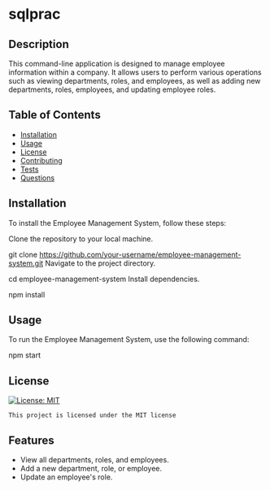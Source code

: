 # sqlprac

## Description

This command-line application is designed to manage employee information within a company. It allows users to perform various operations such as viewing departments, roles, and employees, as well as adding new departments, roles, employees, and updating employee roles.

## Table of Contents

- [Installation](#installation)
- [Usage](#usage)
- [License](#license)
- [Contributing](#contributing)
- [Tests](#tests)
- [Questions](#questions)
    
## Installation

To install the Employee Management System, follow these steps:

Clone the repository to your local machine.

git clone https://github.com/your-username/employee-management-system.git
Navigate to the project directory.

cd employee-management-system
Install dependencies.

npm install
## Usage
    
To run the Employee Management System, use the following command:

npm start

## License
[![License: MIT](https://img.shields.io/badge/License-MIT-yellow.svg)](https://opensource.org/licenses/MIT)

    This project is licensed under the MIT license

## Features 
- View all departments, roles, and employees.
- Add a new department, role, or employee.
- Update an employee's role.

